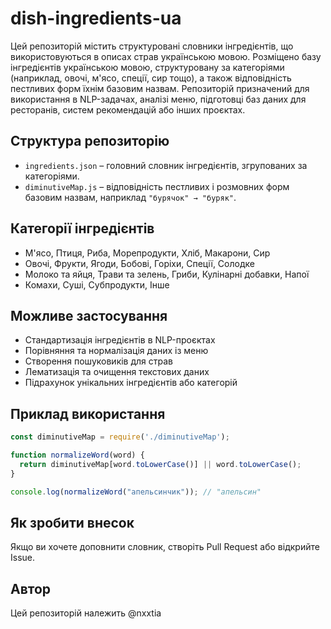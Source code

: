 # dish-ingredients-ua
Цей репозиторій містить структуровані словники інгредієнтів, що використовуються в описах страв українською мовою.
Розміщено базу інгредієнтів українською мовою, структуровану за категоріями (наприклад, овочі, м'ясо, спеції, сир тощо), а також відповідність пестливих форм їхнім базовим назвам. Репозиторій призначений для використання в NLP-задачах, аналізі меню, підготовці баз даних для ресторанів, систем рекомендацій або інших проєктах.

## Структура репозиторію

- `ingredients.json` – головний словник інгредієнтів, згрупованих за категоріями.
- `diminutiveMap.js` – відповідність пестливих і розмовних форм базовим назвам, наприклад `"бурячок" → "буряк"`.

## Категорії інгредієнтів

- М'ясо, Птиця, Риба, Морепродукти, Хліб, Макарони, Сир
- Овочі, Фрукти, Ягоди, Бобові, Горіхи, Спеції, Солодке
- Молоко та яйця, Трави та зелень, Гриби, Кулінарні добавки, Напої
- Комахи, Суші, Субпродукти, Інше

## Можливе застосування

- Стандартизація інгредієнтів в NLP-проєктах
- Порівняння та нормалізація даних із меню
- Створення пошуковиків для страв
- Лематизація та очищення текстових даних
- Підрахунок унікальних інгредієнтів або категорій

## Приклад використання

```js
const diminutiveMap = require('./diminutiveMap');

function normalizeWord(word) {
  return diminutiveMap[word.toLowerCase()] || word.toLowerCase();
}

console.log(normalizeWord("апельсинчик")); // "апельсин"
```

## Як зробити внесок
Якщо ви хочете доповнити словник, створіть Pull Request або відкрийте Issue.

## Автор
Цей репозиторій належить @nxxtia



